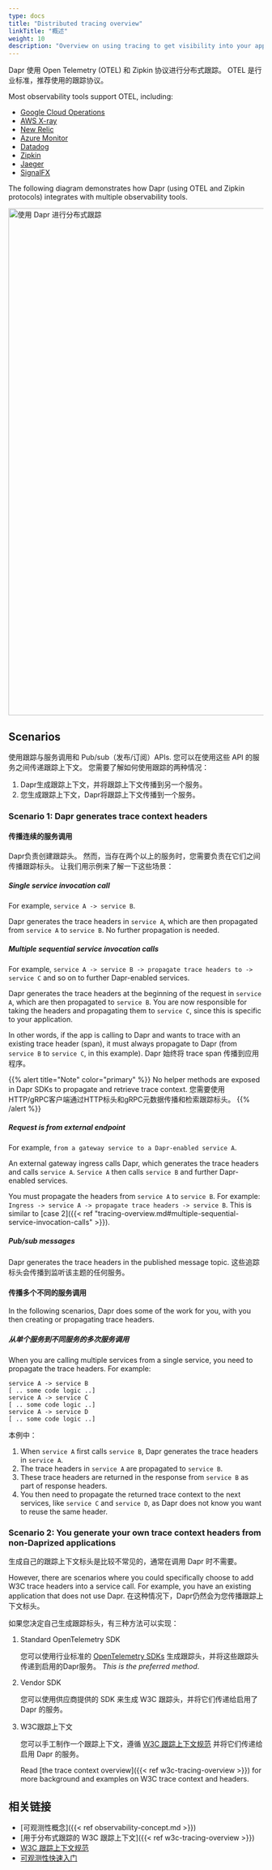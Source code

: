 ```yaml
---
type: docs
title: "Distributed tracing overview"
linkTitle: "概述"
weight: 10
description: "Overview on using tracing to get visibility into your application"
---
```


Dapr 使用 Open Telemetry (OTEL) 和 Zipkin 协议进行分布式跟踪。 OTEL 是行业标准，推荐使用的跟踪协议。

Most observability tools support OTEL, including:
- [Google Cloud Operations](https://cloud.google.com/products/operations)
- [AWS X-ray](https://aws.amazon.com/xray/)
- [New Relic](https://newrelic.com)
- [Azure Monitor](https://azure.microsoft.com/services/monitor/)
- [Datadog](https://www.datadoghq.com)
- [Zipkin](https://zipkin.io/)
- [Jaeger](https://www.jaegertracing.io/)
- [SignalFX](https://www.signalfx.com/)

The following diagram demonstrates how Dapr (using OTEL and Zipkin protocols) integrates with multiple observability tools.

<img src="/images/observability-tracing.png" width=1000 alt="使用 Dapr 进行分布式跟踪">

## Scenarios

使用跟踪与服务调用和 Pub/sub（发布/订阅）APIs. 您可以在使用这些 API 的服务之间传递跟踪上下文。 您需要了解如何使用跟踪的两种情况：

 1. Dapr生成跟踪上下文，并将跟踪上下文传播到另一个服务。
 1. 您生成跟踪上下文，Dapr将跟踪上下文传播到一个服务。

### Scenario 1: Dapr generates trace context headers

#### 传播连续的服务调用

Dapr负责创建跟踪头。 然而，当存在两个以上的服务时，您需要负责在它们之间传播跟踪标头。 让我们用示例来了解一下这些场景：

##### Single service invocation call

For example, `service A -> service B`.

Dapr generates the trace headers in `service A`, which are then propagated from `service A` to `service B`. No further propagation is needed.

##### Multiple sequential service invocation calls

For example, `service A -> service B -> propagate trace headers to -> service C` and so on to further Dapr-enabled services.

Dapr generates the trace headers at the beginning of the request in `service A`, which are then propagated to `service B`. You are now responsible for taking the headers and propagating them to `service C`, since this is specific to your application.

In other words, if the app is calling to Dapr and wants to trace with an existing trace header (span), it must always propagate to Dapr (from `service B` to `service C`, in this example). Dapr 始终将 trace span 传播到应用程序。

{{% alert title="Note" color="primary" %}}
No helper methods are exposed in Dapr SDKs to propagate and retrieve trace context. 您需要使用HTTP/gRPC客户端通过HTTP标头和gRPC元数据传播和检索跟踪标头。
{{% /alert %}}

##### Request is from external endpoint

For example, `from a gateway service to a Dapr-enabled service A`.

An external gateway ingress calls Dapr, which generates the trace headers and calls `service A`. `Service A` then calls `service B` and further Dapr-enabled services.

You must propagate the headers from `service A` to `service B`. For example: `Ingress -> service A -> propagate trace headers -> service B`. This is similar to [case 2]({{< ref "tracing-overview.md#multiple-sequential-service-invocation-calls" >}}).

##### Pub/sub messages

Dapr generates the trace headers in the published message topic. 这些追踪标头会传播到监听该主题的任何服务。

#### 传播多个不同的服务调用

In the following scenarios, Dapr does some of the work for you, with you then creating or propagating trace headers.

##### 从单个服务到不同服务的多次服务调用

When you are calling multiple services from a single service, you need to propagate the trace headers. For example:

```
service A -> service B
[ .. some code logic ..]
service A -> service C
[ .. some code logic ..]
service A -> service D
[ .. some code logic ..]
```

本例中：
1. When `service A` first calls `service B`, Dapr generates the trace headers in `service A`.
1. The trace headers in `service A` are propagated to `service B`.
1. These trace headers are returned in the response from `service B` as part of response headers.
1. You then need to propagate the returned trace context to the next services, like `service C` and `service D`, as Dapr does not know you want to reuse the same header.

### Scenario 2: You generate your own trace context headers from non-Daprized applications

生成自己的跟踪上下文标头是比较不常见的，通常在调用 Dapr 时不需要。

However, there are scenarios where you could specifically choose to add W3C trace headers into a service call. For example, you have an existing application that does not use Dapr. 在这种情况下，Dapr仍然会为您传播跟踪上下文标头。

如果您决定自己生成跟踪标头，有三种方法可以实现：

1. Standard OpenTelemetry SDK

   您可以使用行业标准的 [OpenTelemetry SDKs](https://opentelemetry.io/docs/instrumentation/) 生成跟踪头，并将这些跟踪头传递到启用的Dapr服务。 _This is the preferred method_.

1. Vendor SDK

   您可以使用供应商提供的 SDK 来生成 W3C 跟踪头，并将它们传递给启用了 Dapr 的服务。

1. W3C跟踪上下文

   您可以手工制作一个跟踪上下文，遵循 [W3C 跟踪上下文规范](https://www.w3.org/TR/trace-context/) 并将它们传递给启用 Dapr 的服务。

   Read [the trace context overview]({{< ref w3c-tracing-overview >}}) for more background and examples on W3C trace context and headers.

## 相关链接

- [可观测性概念]({{< ref observability-concept.md >}})
- [用于分布式跟踪的 W3C 跟踪上下文]({{< ref w3c-tracing-overview >}})
- [W3C 跟踪上下文规范](https://www.w3.org/TR/trace-context/)
- [可观测性快速入门](https://github.com/dapr/quickstarts/tree/master/tutorials/observability)

